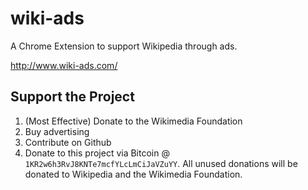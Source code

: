 wiki-ads
========

A Chrome Extension to support Wikipedia through ads.

http://www.wiki-ads.com/

## Support the Project

 1. (Most Effective) Donate to the Wikimedia Foundation
 2. Buy advertising
 3. Contribute on Github
 4. Donate to this project via Bitcoin @
  `1KR2w6h3RvJ8KNTe7mcfYLcLmCiJaVZuYY`. All unused donations will be
  donated to Wikipedia and the Wikimedia Foundation.
